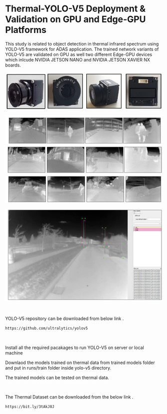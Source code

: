 # Thermal-YOLO-V5 Deployment & Validation on GPU and Edge-GPU Platforms

This study is related to object detection in thermal infrared spectrum using YOLO-V5 framework for ADAS application. The trained network variants of YOLO-V5 are validated on GPU as well two different Edge-GPU devices which inlcude NVIDIA JETSON NANO and NVIDIA JETSON XAVIER NX boards.

![](images/t1.PNG)

![](images/t2.PNG)

![](images/t3.PNG)

<br>

YOLO-V5 repository can be downloaded from below link .<br>

```bash
https://github.com/ultralytics/yolov5
```
<br>

Install all the required pacakages to run YOLO-V5 on server or local machine

Downlaod the models trained on thermal data from trained models folder and put in runs/train folder inside yolo-v5 directory.

The trained models can be tested on thermal data.

<br>

The Thermal Dataset can be downloaded from the below link  .<br>

```bash
https://bit.ly/3tAkJ0J
```
<br>
